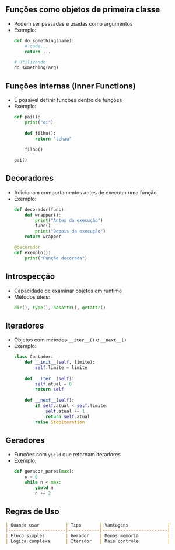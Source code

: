 ﻿  ## Funções como objetos de primeira classe
  - Podem ser passadas e usadas como argumentos
  - Exemplo:
    ```python
    def do_something(name):
        # code...
        return ...
    
    # Utilizando
    do_something(arg)
    ```

  ## Funções internas (Inner Functions)
  - É possível definir funções dentro de funções
  - Exemplo:
    ```python
    def pai():
        print("oi")
        
        def filho():
            return "tchau"
        
        filho()
    
    pai()
    ```

  ## Decoradores
  - Adicionam comportamentos antes de executar uma função
  - Exemplo:
    ```python
    def decorador(func):
        def wrapper():
            print("Antes da execução")
            func()
            print("Depois da execução")
        return wrapper
    
    @decorador
    def exemplo():
        print("Função decorada")
    ```

  ## Introspecção
  - Capacidade de examinar objetos em runtime
  - Métodos úteis:
    ```python
    dir(), type(), hasattr(), getattr()
    ```

  ## Iteradores
  - Objetos com métodos `__iter__()` e `__next__()`
  - Exemplo:
    ```python
    class Contador:
        def __init__(self, limite):
            self.limite = limite
        
        def __iter__(self):
            self.atual = 0
            return self
        
        def __next__(self):
            if self.atual < self.limite:
                self.atual += 1
                return self.atual
            raise StopIteration
    ```

  ## Geradores
  - Funções com `yield` que retornam iteradores
  - Exemplo:
    ```python
    def gerador_pares(max):
        n = 0
        while n < max:
            yield n
            n += 2
    ```

  ## Regras de Uso
  ```markdown
  | Quando usar          | Tipo       | Vantagens               |
  |----------------------|------------|-------------------------|
  | Fluxo simples        | Gerador    | Menos memória           |
  | Lógica complexa      | Iterador   | Mais controle           |